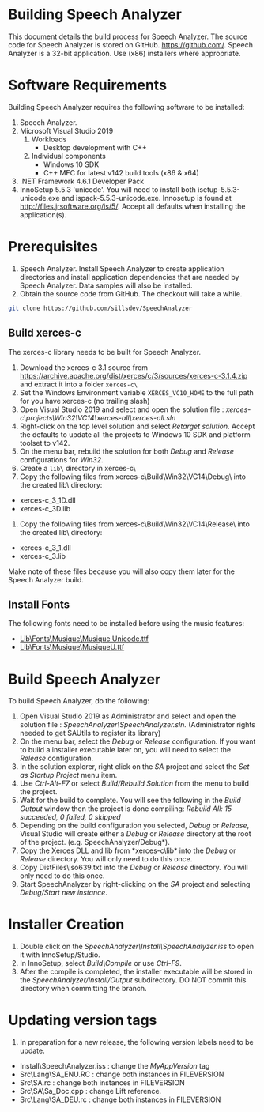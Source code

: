 # Building Speech Analyzer
This document details the build process for Speech Analyzer.
The source code for Speech Analyzer is stored on GitHub. https://github.com/.
Speech Analyzer is a 32-bit application.  Use (x86) installers where appropriate.

# Software Requirements
Building Speech Analyzer requires the following software to be installed:
1. Speech Analyzer.
1. Microsoft Visual Studio 2019
    1. Workloads
        * Desktop development with C++
    1. Individual components
        * Windows 10 SDK
        * C++ MFC for latest v142 build tools (x86 & x64)
1. .NET Framework 4.6.1 Developer Pack
1. InnoSetup 5.5.3 'unicode'.  You will need to install both isetup-5.5.3-unicode.exe and ispack-5.5.3-unicode.exe. 
Innosetup is found at http://files.jrsoftware.org/is/5/.  Accept all defaults when installing the application(s).

# Prerequisites
1. Speech Analyzer.  Install Speech Analyzer to create application directories and install application dependencies that are needed by Speech Analyzer.  Data samples will also be installed.
1. Obtain the source code from GitHub.  The checkout will take a while.
```bash
git clone https://github.com/sillsdev/SpeechAnalyzer
```

## Build xerces-c
The xerces-c library needs to be built for Speech Analyzer.
1. Download the xerces-c 3.1 source from https://archive.apache.org/dist/xerces/c/3/sources/xerces-c-3.1.4.zip 
and extract it into a folder `xerces-c\`
1. Set the Windows Environment variable `XERCES_VC10_HOME` to the full path for you have xerces-c (no trailing slash)
1. Open Visual Studio 2019 and select and open the solution file : *xerces-c\projects\Win32\VC14\xerces-all\xerces-all.sln*
1. Right-click on the top level solution and select *Retarget solution*. Accept the defaults to update all the projects 
to Windows 10 SDK and platform toolset to v142.
1. On the menu bar, rebuild the solution for both *Debug* and *Release* configurations for *Win32*.
1. Create a `lib\` directory in xerces-c\
1. Copy the following files from xerces-c\Build\Win32\VC14\Debug\ into the created lib\ directory:
  * xerces-c_3_1D.dll
  * xerces-c_3D.lib
1. Copy the following files from xerces-c\Build\Win32\VC14\Release\ into the created lib\ directory:
  * xerces-c_3_1.dll
  * xerces-c_3.lib

Make note of these files because you will also copy them later for the Speech Analyzer build.

## Install Fonts
The following fonts need to be installed before using the music features:
* [Lib\Fonts\Musique\Musique Unicode.ttf](https://github.com/sillsdev/SpeechAnalyzer/raw/master/Lib/Fonts/Musique/Musique%20Unicode.ttf)
* [Lib\Fonts\Musique\MusiqueU.ttf](https://github.com/sillsdev/SpeechAnalyzer/raw/master/Lib/Fonts/Musique/MusiqueU.ttf)

# Build Speech Analyzer
To build Speech Analyzer, do the following:
1. Open Visual Studio 2019 as Administrator and select and open the solution file : *SpeechAnalyzer\SpeechAnalyzer.sln.*
(Administrator rights needed to get SAUtils to register its library)
1. On the menu bar, select the *Debug* or *Release* configuration.  If you want to build a installer executable later on, you will need to select the *Release* configuration.
1. In the solution explorer, right click on the *SA* project and select the *Set as Startup Project* menu item.
1. Use *Ctrl-Alt-F7* or select *Build/Rebuild Solution* from the menu to build the project.
1. Wait for the build to complete.  You will see the following in the *Build Output* window then the project is done compiling:  *Rebuild All: 15 succeeded, 0 failed, 0 skipped*
1. Depending on the build configuration you selected, *Debug* or *Release*, Visual Studio will create either a *Debug* or *Release* directory at the root of the project. (e.g. SpeechAnalyzer/Debug*).
1. Copy the Xerces DLL and lib from *xerces-c\lib\* into the *Debug* or *Release* directory.  You will only need to do this once.
1. Copy DistFiles\iso639.txt into the *Debug* or *Release* directory. You will only need to do this once.
1. Start SpeechAnalyzer by right-clicking on the *SA* project and selecting *Debug/Start new instance*.

# Installer Creation
1. Double click on the *SpeechAnalyzer\Install\SpeechAnalyzer.iss* to open it with InnoSetup/Studio.
1. In InnoSetup, select *Build\Compile* or use *Ctrl-F9*.
1. After the compile is completed, the installer executable will be stored in the *SpeechAnalyzer/Install/Output* subdirectory.  DO NOT commit this directory when committing the branch.

# Updating version tags
1. In preparation for a new release, the following version labels need to be update.
- Install\SpeechAnalyzer.iss : change the *MyAppVersion* tag
- Src\Lang\SA_ENU.RC : change both instances in FILEVERSION
- Src\SA.rc : change both instances in FILEVERSION
- Src\SA\Sa_Doc.cpp : change Lift reference.
- Src\Lang\SA_DEU.rc : change both instances in FILEVERSION

